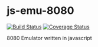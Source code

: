 # js-emu-8080

[![Build Status](https://travis-ci.org/Feryla/js-emu-8080.svg?branch=master)](https://travis-ci.org/Feryla/js-emu-8080)
[![Coverage Status](https://coveralls.io/repos/github/Feryla/js-emu-8080/badge.svg?branch=master)](https://coveralls.io/github/Feryla/js-emu-8080?branch=master)

8080 Emulator written in javascript
